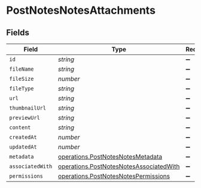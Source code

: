 # PostNotesNotesAttachments


## Fields

| Field                                                                                              | Type                                                                                               | Required                                                                                           | Description                                                                                        |
| -------------------------------------------------------------------------------------------------- | -------------------------------------------------------------------------------------------------- | -------------------------------------------------------------------------------------------------- | -------------------------------------------------------------------------------------------------- |
| `id`                                                                                               | *string*                                                                                           | :heavy_minus_sign:                                                                                 | N/A                                                                                                |
| `fileName`                                                                                         | *string*                                                                                           | :heavy_minus_sign:                                                                                 | N/A                                                                                                |
| `fileSize`                                                                                         | *number*                                                                                           | :heavy_minus_sign:                                                                                 | N/A                                                                                                |
| `fileType`                                                                                         | *string*                                                                                           | :heavy_minus_sign:                                                                                 | N/A                                                                                                |
| `url`                                                                                              | *string*                                                                                           | :heavy_minus_sign:                                                                                 | N/A                                                                                                |
| `thumbnailUrl`                                                                                     | *string*                                                                                           | :heavy_minus_sign:                                                                                 | N/A                                                                                                |
| `previewUrl`                                                                                       | *string*                                                                                           | :heavy_minus_sign:                                                                                 | N/A                                                                                                |
| `content`                                                                                          | *string*                                                                                           | :heavy_minus_sign:                                                                                 | N/A                                                                                                |
| `createdAt`                                                                                        | *number*                                                                                           | :heavy_minus_sign:                                                                                 | N/A                                                                                                |
| `updatedAt`                                                                                        | *number*                                                                                           | :heavy_minus_sign:                                                                                 | N/A                                                                                                |
| `metadata`                                                                                         | [operations.PostNotesNotesMetadata](../../models/operations/postnotesnotesmetadata.md)             | :heavy_minus_sign:                                                                                 | N/A                                                                                                |
| `associatedWith`                                                                                   | [operations.PostNotesNotesAssociatedWith](../../models/operations/postnotesnotesassociatedwith.md) | :heavy_minus_sign:                                                                                 | N/A                                                                                                |
| `permissions`                                                                                      | [operations.PostNotesNotesPermissions](../../models/operations/postnotesnotespermissions.md)       | :heavy_minus_sign:                                                                                 | N/A                                                                                                |